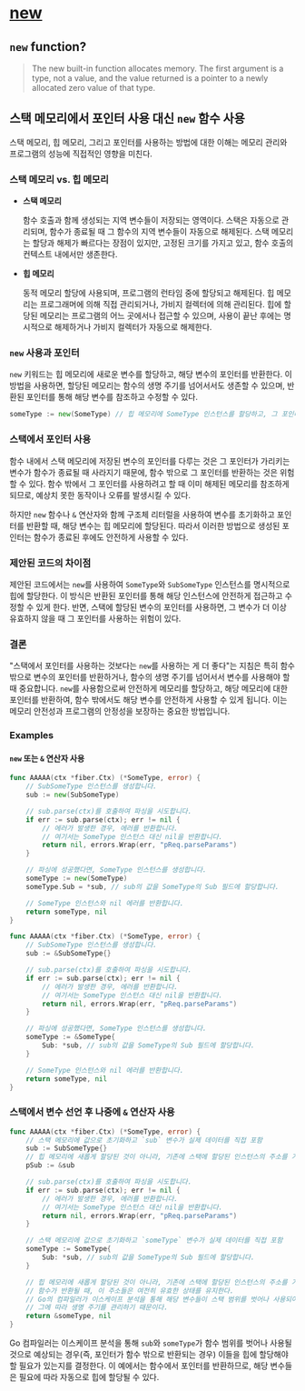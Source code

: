 # [new](https://pkg.go.dev/builtin#new)

## `new` function?

> The new built-in function allocates memory.
> The first argument is a type, not a value, and the value returned is a pointer to a newly allocated zero value of that type.

## 스택 메모리에서 포인터 사용 대신 `new` 함수 사용

스택 메모리, 힙 메모리, 그리고 포인터를 사용하는 방법에 대한 이해는 메모리 관리와 프로그램의 성능에 직접적인 영향을 미친다.

### 스택 메모리 vs. 힙 메모리

- **스택 메모리**

    함수 호출과 함께 생성되는 지역 변수들이 저장되는 영역이다.
    스택은 자동으로 관리되며, 함수가 종료될 때 그 함수의 지역 변수들이 자동으로 해제된다.
    스택 메모리는 할당과 해제가 빠르다는 장점이 있지만, 고정된 크기를 가지고 있고, 함수 호출의 컨텍스트 내에서만 생존한다.
  
- **힙 메모리**

    동적 메모리 할당에 사용되며, 프로그램의 런타임 중에 할당되고 해제된다.
    힙 메모리는 프로그래머에 의해 직접 관리되거나, 가비지 컬렉터에 의해 관리된다.
    힙에 할당된 메모리는 프로그램의 어느 곳에서나 접근할 수 있으며, 사용이 끝난 후에는 명시적으로 해제하거나 가비지 컬렉터가 자동으로 해제한다.

### `new` 사용과 포인터

`new` 키워드는 힙 메모리에 새로운 변수를 할당하고, 해당 변수의 포인터를 반환한다.
이 방법을 사용하면, 할당된 메모리는 함수의 생명 주기를 넘어서서도 생존할 수 있으며, 반환된 포인터를 통해 해당 변수를 참조하고 수정할 수 있다.

```go
someType := new(SomeType) // 힙 메모리에 SomeType 인스턴스를 할당하고, 그 포인터를 someType에 저장합니다.
```

### 스택에서 포인터 사용

함수 내에서 스택 메모리에 저장된 변수의 포인터를 다루는 것은 그 포인터가 가리키는 변수가 함수가 종료될 때 사라지기 때문에, 함수 밖으로 그 포인터를 반환하는 것은 위험할 수 있다. 함수 밖에서 그 포인터를 사용하려고 할 때 이미 해제된 메모리를 참조하게 되므로, 예상치 못한 동작이나 오류를 발생시킬 수 있다.

하지만 `new` 함수나 `&` 연산자와 함께 구조체 리터럴을 사용하여 변수를 초기화하고 포인터를 반환할 때, 해당 변수는 힙 메모리에 할당된다. 따라서 이러한 방법으로 생성된 포인터는 함수가 종료된 후에도 안전하게 사용할 수 있다.

### 제안된 코드의 차이점

제안된 코드에서는 `new`를 사용하여 `SomeType`와 `SubSomeType` 인스턴스를 명시적으로 힙에 할당한다.
이 방식은 반환된 포인터를 통해 해당 인스턴스에 안전하게 접근하고 수정할 수 있게 한다.
반면, 스택에 할당된 변수의 포인터를 사용하면, 그 변수가 더 이상 유효하지 않을 때 그 포인터를 사용하는 위험이 있다.

### 결론

"스택에서 포인터를 사용하는 것보다는 `new`를 사용하는 게 더 좋다"는 지침은 특히 함수 밖으로 변수의 포인터를 반환하거나, 함수의 생명 주기를 넘어서서 변수를 사용해야 할 때 중요합니다. `new`를 사용함으로써 안전하게 메모리를 할당하고, 해당 메모리에 대한 포인터를 반환하여, 함수 밖에서도 해당 변수를 안전하게 사용할 수 있게 됩니다. 이는 메모리 안전성과 프로그램의 안정성을 보장하는 중요한 방법입니다.

### Examples

#### `new` 또는 `&` 연산자 사용

```go
func AAAAA(ctx *fiber.Ctx) (*SomeType, error) {
    // SubSomeType 인스턴스를 생성합니다.
    sub := new(SubSomeType)

    // sub.parse(ctx)를 호출하여 파싱을 시도합니다.
    if err := sub.parse(ctx); err != nil {
        // 에러가 발생한 경우, 에러를 반환합니다.
        // 여기서는 SomeType 인스턴스 대신 nil을 반환합니다.
        return nil, errors.Wrap(err, "pReq.parseParams")
    }

    // 파싱에 성공했다면, SomeType 인스턴스를 생성합니다.
    someType := new(SomeType)
    someType.Sub = *sub, // sub의 값을 SomeType의 Sub 필드에 할당합니다.

    // SomeType 인스턴스와 nil 에러를 반환합니다.
    return someType, nil
}
```

```go
func AAAAA(ctx *fiber.Ctx) (*SomeType, error) {
    // SubSomeType 인스턴스를 생성합니다.
    sub := &SubSomeType{}

    // sub.parse(ctx)를 호출하여 파싱을 시도합니다.
    if err := sub.parse(ctx); err != nil {
        // 에러가 발생한 경우, 에러를 반환합니다.
        // 여기서는 SomeType 인스턴스 대신 nil을 반환합니다.
        return nil, errors.Wrap(err, "pReq.parseParams")
    }

    // 파싱에 성공했다면, SomeType 인스턴스를 생성합니다.
    someType := &SomeType{
        Sub: *sub, // sub의 값을 SomeType의 Sub 필드에 할당합니다.
    }

    // SomeType 인스턴스와 nil 에러를 반환합니다.
    return someType, nil
}
```

### 스택에서 변수 선언 후 나중에 `&` 연산자 사용

```go
func AAAAA(ctx *fiber.Ctx) (*SomeType, error) {
    // 스택 메모리에 값으로 초기화하고 `sub` 변수가 실제 데이터를 직접 포함
    sub := SubSomeType{}
    // 힙 메모리에 새롭게 할당된 것이 아니라, 기존에 스택에 할당된 인스턴스의 주소를 가져온다.
    pSub := &sub

    // sub.parse(ctx)를 호출하여 파싱을 시도합니다.
    if err := sub.parse(ctx); err != nil {
        // 에러가 발생한 경우, 에러를 반환합니다.
        // 여기서는 SomeType 인스턴스 대신 nil을 반환합니다.
        return nil, errors.Wrap(err, "pReq.parseParams")
    }

    // 스택 메모리에 값으로 초기화하고 `someType` 변수가 실제 데이터를 직접 포함
    someType := SomeType{
        Sub: *sub, // sub의 값을 SomeType의 Sub 필드에 할당합니다.
    }

    // 힙 메모리에 새롭게 할당된 것이 아니라, 기존에 스택에 할당된 인스턴스의 주소를 가져온다.
    // 함수가 반환될 때, 이 주소들은 여전히 유효한 상태를 유지한다.
    // Go의 컴파일러가 이스케이프 분석을 통해 해당 변수들이 스택 범위를 벗어나 사용되어야 한다고 판단하고, 
    // 그에 따라 생명 주기를 관리하기 때문이다.
    return &someType, nil 
}
```

Go 컴파일러는 이스케이프 분석을 통해 `sub`와 `someType`가 함수 범위를 벗어나 사용될 것으로 예상되는 경우(즉, 포인터가 함수 밖으로 반환되는 경우) 이들을 힙에 할당해야 할 필요가 있는지를 결정한다. 이 예에서는 함수에서 포인터를 반환하므로, 해당 변수들은 필요에 따라 자동으로 힙에 할당될 수 있다.
